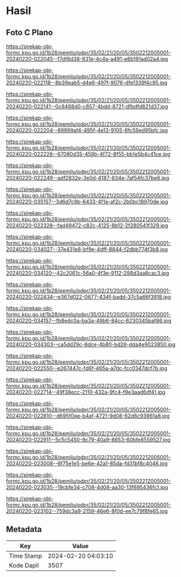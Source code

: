 # Hasil

## Foto C Plano

https://sirekap-obj-formc.kpu.go.id/1b28/pemilu/pdpr/35/02/21/20/05/3502212005001-20240220-022045--f7df6d38-831e-4c4a-a491-e6b191ad02a4.jpg

https://sirekap-obj-formc.kpu.go.id/1b28/pemilu/pdpr/35/02/21/20/05/3502212005001-20240220-022118--8b39eab5-d4e6-497f-9076-dfe1339f4c95.jpg

https://sirekap-obj-formc.kpu.go.id/1b28/pemilu/pdpr/35/02/21/20/05/3502212005001-20240220-022141--0c8468d0-c857-4bdd-8721-dfbdfd821d37.jpg

https://sirekap-obj-formc.kpu.go.id/1b28/pemilu/pdpr/35/02/21/20/05/3502212005001-20240220-022204--89899af4-495f-4e13-9105-8fc59ed95bfc.jpg

https://sirekap-obj-formc.kpu.go.id/1b28/pemilu/pdpr/35/02/21/20/05/3502212005001-20240220-022226--67080d35-459b-4f72-8f55-bb1e5b4c41ce.jpg

https://sirekap-obj-formc.kpu.go.id/1b28/pemilu/pdpr/35/02/21/20/05/3502212005001-20240220-022249--adf2832e-3e0d-4187-834e-7af54fc37be6.jpg

https://sirekap-obj-formc.kpu.go.id/1b28/pemilu/pdpr/35/02/21/20/05/3502212005001-20240220-035157--3d6d7c9b-6433-4f1a-af2c-2b0bc18970de.jpg

https://sirekap-obj-formc.kpu.go.id/1b28/pemilu/pdpr/35/02/21/20/05/3502212005001-20240220-022328--fad49472-c82c-4125-8b12-2f280541f329.jpg

https://sirekap-obj-formc.kpu.go.id/1b28/pemilu/pdpr/35/02/21/20/05/3502212005001-20240220-034027--37e431e8-bf9e-4dff-8844-f2dbb774f3b8.jpg

https://sirekap-obj-formc.kpu.go.id/1b28/pemilu/pdpr/35/02/21/20/05/3502212005001-20240220-034120--42c2061c-56a0-4f3e-9112-298d3aa8cac3.jpg

https://sirekap-obj-formc.kpu.go.id/1b28/pemilu/pdpr/35/02/21/20/05/3502212005001-20240220-022434--e367d022-0677-434f-badd-37c5a66f3918.jpg

https://sirekap-obj-formc.kpu.go.id/1b28/pemilu/pdpr/35/02/21/20/05/3502212005001-20240220-034157--fb8edc0a-ba3a-49b6-84cc-6230345baf86.jpg

https://sirekap-obj-formc.kpu.go.id/1b28/pemilu/pdpr/35/02/21/20/05/3502212005001-20240220-034303--ca5dd29c-8dce-4b80-bd26-dda4e9023850.jpg

https://sirekap-obj-formc.kpu.go.id/1b28/pemilu/pdpr/35/02/21/20/05/3502212005001-20240220-022550--e267447c-fd6f-465a-a7dc-fcc0347dcf7b.jpg

https://sirekap-obj-formc.kpu.go.id/1b28/pemilu/pdpr/35/02/21/20/05/3502212005001-20240220-022714--49f38ecc-2110-432a-9fc4-f9e3aad6df41.jpg

https://sirekap-obj-formc.kpu.go.id/1b28/pemilu/pdpr/35/02/21/20/05/3502212005001-20240220-022810--d695f0ee-b4af-4721-9d08-62d6c93961a8.jpg

https://sirekap-obj-formc.kpu.go.id/1b28/pemilu/pdpr/35/02/21/20/05/3502212005001-20240220-022911--5c5c5450-9c79-40a9-8653-60bfe8559527.jpg

https://sirekap-obj-formc.kpu.go.id/1b28/pemilu/pdpr/35/02/21/20/05/3502212005001-20240220-023008--6f75e1e5-be6e-42a1-85da-fd31bf8c4048.jpg

https://sirekap-obj-formc.kpu.go.id/1b28/pemilu/pdpr/35/02/21/20/05/3502212005001-20240220-023035--19cbfe34-c708-4d08-aa30-13f695436fc1.jpg

https://sirekap-obj-formc.kpu.go.id/1b28/pemilu/pdpr/35/02/21/20/05/3502212005001-20240220-023102--759dc3a9-2159-46e6-8f0d-ee7c79f8fe65.jpg


## Metadata

| Key        | Value               |
| ---------- | ------------------- |
| Time Stamp | 2024-02-20 04:03:10 |
| Kode Dapil | 3507                |



